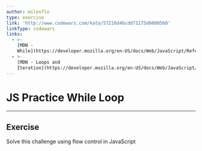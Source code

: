 ```yaml
---
author: milesflo
type: exercise
link: 'http://www.codewars.com/kata/57216d4bcdd71175d6000560'
linkType: codewars
links:
  - >-
    [MDN -
    While](https://developer.mozilla.org/en-US/docs/Web/JavaScript/Reference/Statements/while){website}
  - >-
    [MDN - Loops and
    Iteration](https://developer.mozilla.org/en-US/docs/Web/JavaScript/Guide/Loops_and_iteration){website}
---
```


# JS Practice While Loop


---

## Exercise

Solve this challenge using flow control in JavaScript
 
